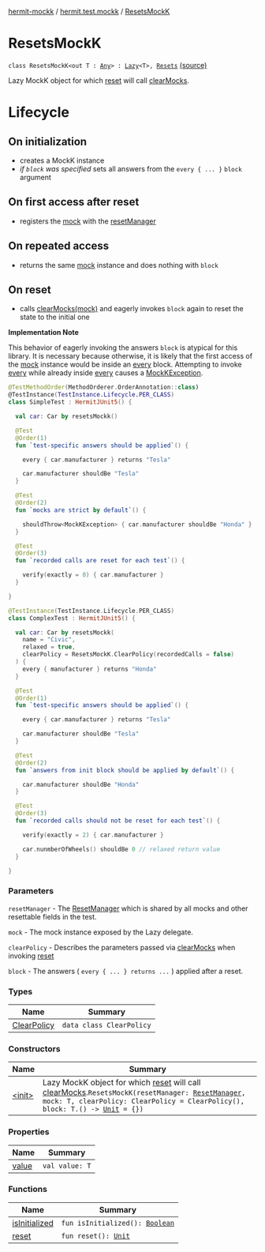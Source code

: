 [hermit-mockk](../../index.md) / [hermit.test.mockk](../index.md) / [ResetsMockK](./index.md)

# ResetsMockK

`class ResetsMockK<out T : `[`Any`](https://kotlinlang.org/api/latest/jvm/stdlib/kotlin/-any/index.html)`> : `[`Lazy`](https://kotlinlang.org/api/latest/jvm/stdlib/kotlin/-lazy/index.html)`<T>, `[`Resets`](https://rbusarow.github.io/Hermit/hermit-core/hermit.test/-resets/index.md) [(source)](https://github.com/RBusarow/AutoReset/tree/master/hermit-mockk/src/main/kotlin/hermit/test/mockk/ResetsMockK.kt#L38)

Lazy MockK object for which [reset](reset.md) will call [clearMocks](#).

# Lifecycle

## On initialization

* creates a MockK instance
* *if `block` was specified* sets all answers from the `every { ... }` `block` argument

## On first access after reset

* registers the [mock](#) with the [resetManager](#)

## On repeated access

* returns the same [mock](#) instance and does nothing with `block`

## On reset

* calls [clearMocks(mock)](#) and eagerly invokes `block` again to reset the state to the initial one

**Implementation Note**

This behavior of eagerly invoking the answers `block` is atypical for this library.  It is necessary
because otherwise, it is likely that the first access of the [mock](#) instance would be inside an [every](#) block.
Attempting to invoke [every](#) while already inside [every](#) causes a [MockKException](#).

``` kotlin
@TestMethodOrder(MethodOrderer.OrderAnnotation::class)
@TestInstance(TestInstance.Lifecycle.PER_CLASS)
class SimpleTest : HermitJUnit5() {

  val car: Car by resetsMockk()

  @Test
  @Order(1)
  fun `test-specific answers should be applied`() {

    every { car.manufacturer } returns "Tesla"

    car.manufacturer shouldBe "Tesla"
  }

  @Test
  @Order(2)
  fun `mocks are strict by default`() {

    shouldThrow<MockKException> { car.manufacturer shouldBe "Honda" }
  }

  @Test
  @Order(3)
  fun `recorded calls are reset for each test`() {

    verify(exactly = 0) { car.manufacturer }
  }

}
```

``` kotlin
@TestInstance(TestInstance.Lifecycle.PER_CLASS)
class ComplexTest : HermitJUnit5() {

  val car: Car by resetsMockk(
    name = "Civic",
    relaxed = true,
    clearPolicy = ResetsMockK.ClearPolicy(recordedCalls = false)
  ) {
    every { manufacturer } returns "Honda"
  }

  @Test
  @Order(1)
  fun `test-specific answers should be applied`() {

    every { car.manufacturer } returns "Tesla"

    car.manufacturer shouldBe "Tesla"
  }

  @Test
  @Order(2)
  fun `answers from init block should be applied by default`() {

    car.manufacturer shouldBe "Honda"
  }

  @Test
  @Order(3)
  fun `recorded calls should not be reset for each test`() {

    verify(exactly = 2) { car.manufacturer }

    car.nunmberOfWheels() shouldBe 0 // relaxed return value
  }

}
```

### Parameters

`resetManager` - The [ResetManager](https://rbusarow.github.io/Hermit/hermit-core/hermit.test/-reset-manager/index.md) which is shared by all mocks and other resettable fields in the test.

`mock` - The mock instance exposed by the Lazy delegate.

`clearPolicy` - Describes the parameters passed via [clearMocks](#) when invoking [reset](reset.md)

`block` - The answers ( `every { ... } returns ...` ) applied after a reset.

### Types

| Name | Summary |
|---|---|
| [ClearPolicy](-clear-policy/index.md) | `data class ClearPolicy` |

### Constructors

| Name | Summary |
|---|---|
| [&lt;init&gt;](-init-.md) | Lazy MockK object for which [reset](reset.md) will call [clearMocks](#).`ResetsMockK(resetManager: `[`ResetManager`](https://rbusarow.github.io/Hermit/hermit-core/hermit.test/-reset-manager/index.md)`, mock: T, clearPolicy: ClearPolicy = ClearPolicy(), block: T.() -> `[`Unit`](https://kotlinlang.org/api/latest/jvm/stdlib/kotlin/-unit/index.html)` = {})` |

### Properties

| Name | Summary |
|---|---|
| [value](value.md) | `val value: T` |

### Functions

| Name | Summary |
|---|---|
| [isInitialized](is-initialized.md) | `fun isInitialized(): `[`Boolean`](https://kotlinlang.org/api/latest/jvm/stdlib/kotlin/-boolean/index.html) |
| [reset](reset.md) | `fun reset(): `[`Unit`](https://kotlinlang.org/api/latest/jvm/stdlib/kotlin/-unit/index.html) |
